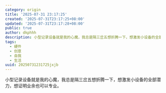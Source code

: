 ```yaml
---
category: origin
title: '2025-07-31 23:17:25'
created: '2025-07-31T23:17:25+08:00'
updated: '2025-07-31T23:17:28+08:00'
public: true
author: dkphhh
description: 小型记录设备就是我的心魔，我总是隔三岔五想折腾一下，想激发小设备的全部潜力，想证明业余也可以专业……
tags:
  - 硬件
  - 创意
  - 自我
  - 生活
uuid: 20250731231725jxjb
---
```


小型记录设备就是我的心魔，我总是隔三岔五想折腾一下，想激发小设备的全部潜力，想证明业余也可以专业。
